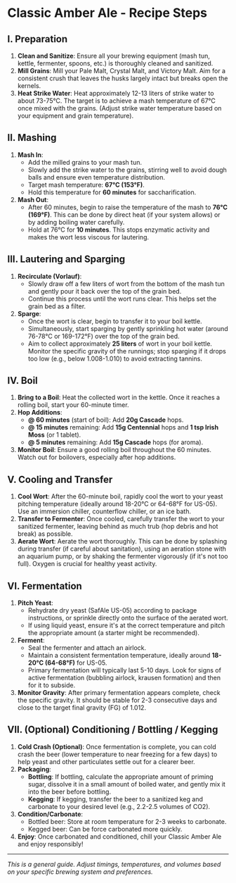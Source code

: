 # Classic Amber Ale - Recipe Steps

## I. Preparation

1.  **Clean and Sanitize**: Ensure all your brewing equipment (mash tun, kettle, fermenter, spoons, etc.) is thoroughly cleaned and sanitized.
2.  **Mill Grains**: Mill your Pale Malt, Crystal Malt, and Victory Malt. Aim for a consistent crush that leaves the husks largely intact but breaks open the kernels.
3.  **Heat Strike Water**: Heat approximately 12-13 liters of strike water to about 73-75°C. The target is to achieve a mash temperature of 67°C once mixed with the grains. (Adjust strike water temperature based on your equipment and grain temperature).

## II. Mashing

1.  **Mash In**:
    *   Add the milled grains to your mash tun.
    *   Slowly add the strike water to the grains, stirring well to avoid dough balls and ensure even temperature distribution.
    *   Target mash temperature: **67°C (153°F)**.
    *   Hold this temperature for **60 minutes** for saccharification.
2.  **Mash Out**:
    *   After 60 minutes, begin to raise the temperature of the mash to **76°C (169°F)**. This can be done by direct heat (if your system allows) or by adding boiling water carefully.
    *   Hold at 76°C for **10 minutes**. This stops enzymatic activity and makes the wort less viscous for lautering.

## III. Lautering and Sparging

1.  **Recirculate (Vorlauf)**:
    *   Slowly draw off a few liters of wort from the bottom of the mash tun and gently pour it back over the top of the grain bed.
    *   Continue this process until the wort runs clear. This helps set the grain bed as a filter.
2.  **Sparge**:
    *   Once the wort is clear, begin to transfer it to your boil kettle.
    *   Simultaneously, start sparging by gently sprinkling hot water (around 76-78°C or 169-172°F) over the top of the grain bed.
    *   Aim to collect approximately **25 liters** of wort in your boil kettle. Monitor the specific gravity of the runnings; stop sparging if it drops too low (e.g., below 1.008-1.010) to avoid extracting tannins.

## IV. Boil

1.  **Bring to a Boil**: Heat the collected wort in the kettle. Once it reaches a rolling boil, start your 60-minute timer.
2.  **Hop Additions**:
    *   **@ 60 minutes** (start of boil): Add **20g Cascade** hops.
    *   **@ 15 minutes** remaining: Add **15g Centennial** hops and **1 tsp Irish Moss** (or 1 tablet).
    *   **@ 5 minutes** remaining: Add **15g Cascade** hops (for aroma).
3.  **Monitor Boil**: Ensure a good rolling boil throughout the 60 minutes. Watch out for boilovers, especially after hop additions.

## V. Cooling and Transfer

1.  **Cool Wort**: After the 60-minute boil, rapidly cool the wort to your yeast pitching temperature (ideally around 18-20°C or 64-68°F for US-05). Use an immersion chiller, counterflow chiller, or an ice bath.
2.  **Transfer to Fermenter**: Once cooled, carefully transfer the wort to your sanitized fermenter, leaving behind as much trub (hop debris and hot break) as possible.
3.  **Aerate Wort**: Aerate the wort thoroughly. This can be done by splashing during transfer (if careful about sanitation), using an aeration stone with an aquarium pump, or by shaking the fermenter vigorously (if it's not too full). Oxygen is crucial for healthy yeast activity.

## VI. Fermentation

1.  **Pitch Yeast**:
    *   Rehydrate dry yeast (SafAle US-05) according to package instructions, or sprinkle directly onto the surface of the aerated wort.
    *   If using liquid yeast, ensure it's at the correct temperature and pitch the appropriate amount (a starter might be recommended).
2.  **Ferment**:
    *   Seal the fermenter and attach an airlock.
    *   Maintain a consistent fermentation temperature, ideally around **18-20°C (64-68°F)** for US-05.
    *   Primary fermentation will typically last 5-10 days. Look for signs of active fermentation (bubbling airlock, krausen formation) and then for it to subside.
3.  **Monitor Gravity**: After primary fermentation appears complete, check the specific gravity. It should be stable for 2-3 consecutive days and close to the target final gravity (FG) of 1.012.

## VII. (Optional) Conditioning / Bottling / Kegging

1.  **Cold Crash (Optional)**: Once fermentation is complete, you can cold crash the beer (lower temperature to near freezing for a few days) to help yeast and other particulates settle out for a clearer beer.
2.  **Packaging**:
    *   **Bottling**: If bottling, calculate the appropriate amount of priming sugar, dissolve it in a small amount of boiled water, and gently mix it into the beer before bottling.
    *   **Kegging**: If kegging, transfer the beer to a sanitized keg and carbonate to your desired level (e.g., 2.2-2.5 volumes of CO2).
3.  **Condition/Carbonate**:
    *   Bottled beer: Store at room temperature for 2-3 weeks to carbonate.
    *   Kegged beer: Can be force carbonated more quickly.
4.  **Enjoy**: Once carbonated and conditioned, chill your Classic Amber Ale and enjoy responsibly!

---
*This is a general guide. Adjust timings, temperatures, and volumes based on your specific brewing system and preferences.*